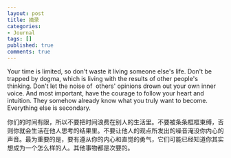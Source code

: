 ```yaml
---
layout: post
title: 摘录
categories:
- Journal
tags: []
published: true
comments: true
---
```

<p><p>Your time is limited, so don&#39;t waste it living someone else&#39;s life. Don&#39;t be trapped by dogma, which is living with the results of other people&#39;s thinking. Don&#39;t let the noise of  others&#39; opinions drown out your own inner voice. And most important, have the courage to follow your heart and intuition. They somehow already know what you truly want to become. Everything else is secondary.</p><p>你们的时间有限，所以不要把时间浪费在别人的生活里。不要被条条框框束缚，否则你就会生活在他人思考的结果里。不要让他人的观点所发出的噪音淹没你内心的声音。最为重要的是，要有遵从你的内心和直觉的勇气，它们可能已经知道你其实想成为一个怎么样的人。其他事物都是次要的。</p></p>
